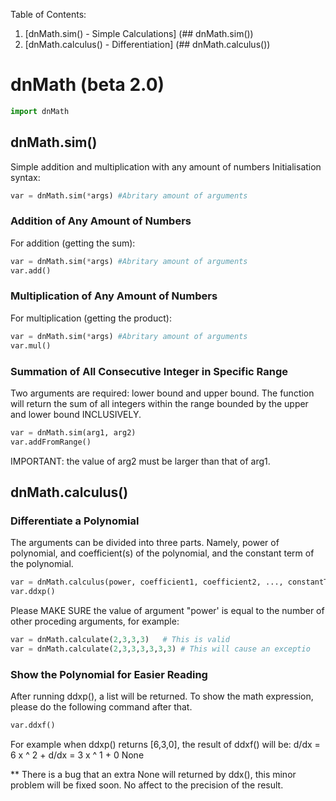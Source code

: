 Table of Contents:
1. [dnMath.sim() - Simple Calculations] (## dnMath.sim())
2. [dnMath.calculus() - Differentiation] (## dnMath.calculus())


# dnMath (beta 2.0)
```python
import dnMath
``` 
## dnMath.sim() 
Simple addition and multiplication with any amount of numbers
Initialisation syntax:
```python
var = dnMath.sim(*args) #Abritary amount of arguments
```

### Addition of Any Amount of Numbers
For addition (getting the sum):
```python
var = dnMath.sim(*args) #Abritary amount of arguments
var.add()
```
### Multiplication of Any Amount of Numbers
For multiplication (getting the product):
```python
var = dnMath.sim(*args) #Abritary amount of arguments
var.mul()
```

### Summation of All Consecutive Integer in Specific Range
Two arguments are required: lower bound and upper bound.
The function will return the sum of all integers within the range bounded by the upper and lower bound INCLUSIVELY.
```python
var = dnMath.sim(arg1, arg2)
var.addFromRange()
```
IMPORTANT: the value of arg2 must be larger than that of arg1.

## dnMath.calculus()
### Differentiate a Polynomial
The arguments can be divided into three parts.  Namely, power of polynomial, and coefficient(s) of the polynomial, and the constant term of the polynomial.
```python
var = dnMath.calculus(power, coefficient1, coefficient2, ..., constantTerm)
var.ddxp()
```
Please MAKE SURE the value of argument "power' is equal to the number of other proceding arguments, for example:
```python
var = dnMath.calculate(2,3,3,3)   # This is valid
var = dnMath.calculate(2,3,3,3,3,3,3) # This will cause an exceptio
```
### Show the Polynomial for Easier Reading
After running ddxp(), a list will be returned.
To show the math expression, please do the following command after that.
```python
var.ddxf()
```
For example when ddxp() returns [6,3,0], the result of ddxf() will be:
d/dx = 6 x ^ 2 + d/dx = 3 x ^ 1 + 0
None

** There is a bug that an extra None will returned by ddx(), this minor problem will be fixed soon.  No affect to the precision of the result.